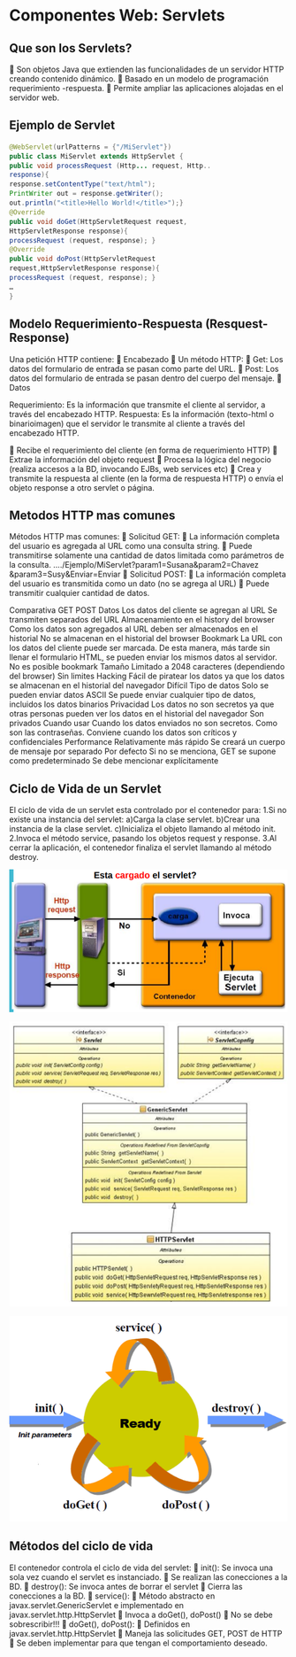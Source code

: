 # Componentes Web: Servlets

## Que son los Servlets?

 Son objetos Java que extienden las
funcionalidades de un servidor HTTP creando
contenido dinámico.  Basado en un modelo de programación
requerimiento
-respuesta.
 Permite ampliar las aplicaciones alojadas en el
servidor web.

## Ejemplo de Servlet

```java
@WebServlet(urlPatterns = {"/MiServlet"})
public class MiServlet extends HttpServlet {
public void processRequest (Http... request, Http..
response){
response.setContentType("text/html");
PrintWriter out = response.getWriter();
out.println("<title>Hello World!</title>");}
@Override
public void doGet(HttpServletRequest request,
HttpServletResponse response){
processRequest (request, response); }
@Override
public void doPost(HttpServletRequest
request,HttpServletResponse response){
processRequest (request, response); }
…
}
```

## Modelo Requerimiento-Respuesta (Resquest-Response)

Una petición HTTP contiene:
 Encabezado
 Un método HTTP:
 Get: Los datos del formulario de entrada se pasan
como parte del URL.
 Post: Los datos del formulario de entrada se pasan
dentro del cuerpo del mensaje.
 Datos

Requerimiento:
Es la información que transmite el cliente al
servidor, a través del encabezado HTTP.
Respuesta:
Es la información (texto-html o binarioimagen) que el servidor le transmite al cliente a
través del encabezado HTTP.

 Recibe el requerimiento del cliente
(en forma de requerimiento HTTP)
 Extrae la información del objeto
request
 Procesa la lógica del negocio
(realiza accesos a la BD, invocando
EJBs, web services etc)
 Crea y transmite la respuesta al
cliente (en la forma de respuesta
HTTP) o envía el objeto response
a otro servlet o página.

## Metodos HTTP mas comunes

Métodos HTTP mas comunes:
 Solicitud GET:
 La información completa del usuario es
agregada al URL como una consulta
string.
 Puede transmitirse solamente una
cantidad de datos limitada como
parámetros de la consulta.
…./Ejemplo/MiServlet?param1=Susana&param2=Chavez
&param3=Susy&Enviar=Enviar
 Solicitud POST:
 La información completa del usuario es
transmitida como un dato (no se
agrega al URL)
 Puede transmitir cualquier cantidad de
datos.

Comparativa GET POST
Datos Los datos del cliente se agregan al
URL
Se transmiten separados del URL
Almacenamiento en el
history del
browser
Como los datos son agregados al URL
deben ser almacenados en el
historial
No se almacenan en el historial del
browser
Bookmark
La URL con los datos del cliente
puede ser marcada. De esta manera,
más tarde sin llenar el formulario
HTML, se pueden enviar los mismos
datos al servidor.
No es posible bookmark
Tamaño Limitado a 2048 caracteres
(dependiendo del browser)
Sin limites
Hacking
Fácil de piratear los datos ya que los
datos se almacenan en el historial
del navegador
Difícil
Tipo de
datos
Solo se pueden enviar datos ASCII Se puede enviar cualquier tipo de
datos, incluidos los datos binarios
Privacidad
Los datos no son secretos ya que
otras personas pueden ver los datos
en el historial del navegador
Son privados
Cuando usar
Cuando los datos enviados no son
secretos. Como son las contraseñas.
Conviene cuando los datos son
críticos y confidenciales
Performance Relativamente más rápido Se creará un cuerpo de mensaje por
separado
Por defecto Si no se menciona, GET se supone
como predeterminado
Se debe mencionar explícitamente

## Ciclo de Vida de un Servlet

El ciclo de vida de un servlet esta
controlado por el contenedor para:
1.Si no existe una instancia del
servlet:
a)Carga la clase servlet.
b)Crear una instancia de la clase
servlet.
c)Inicializa el objeto llamando al
método init.
2.Invoca el método service, pasando
los objetos request y response.
3.Al cerrar la aplicación, el
contenedor finaliza el servlet
llamando al método destroy.

![alt text](image-1.png)

![alt text](image-2.png)

![alt text](image-3.png)

## Métodos del ciclo de vida

El contenedor controla el ciclo de vida del
servlet:
 init(): Se invoca una sola vez cuando el
servlet es instanciado.
 Se realizan las conecciones a la BD.
 destroy(): Se invoca antes de borrar el
servlet
 Cierra las conecciones a la BD.
 service():
 Método abstracto en
javax.servlet.GenericServlet e
implementado en
javax.servlet.http.HttpServlet
 Invoca a doGet(), doPost()
 No se debe sobrescribir!!!
 doGet(), doPost():
 Definidos en
javax.servlet.http.HttpServlet
 Maneja las solicitudes GET, POST de
HTTP
 Se deben implementar para que tengan
el comportamiento deseado.